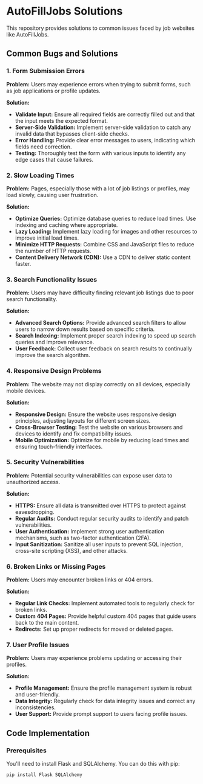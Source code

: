 # AutoFillJobs Solutions

This repository provides solutions to common issues faced by job websites like AutoFillJobs.

## Common Bugs and Solutions

### 1. Form Submission Errors
**Problem:** Users may experience errors when trying to submit forms, such as job applications or profile updates.

**Solution:**
- **Validate Input:** Ensure all required fields are correctly filled out and that the input meets the expected format.
- **Server-Side Validation:** Implement server-side validation to catch any invalid data that bypasses client-side checks.
- **Error Handling:** Provide clear error messages to users, indicating which fields need correction.
- **Testing:** Thoroughly test the form with various inputs to identify any edge cases that cause failures.

### 2. Slow Loading Times
**Problem:** Pages, especially those with a lot of job listings or profiles, may load slowly, causing user frustration.

**Solution:**
- **Optimize Queries:** Optimize database queries to reduce load times. Use indexing and caching where appropriate.
- **Lazy Loading:** Implement lazy loading for images and other resources to improve initial load times.
- **Minimize HTTP Requests:** Combine CSS and JavaScript files to reduce the number of HTTP requests.
- **Content Delivery Network (CDN):** Use a CDN to deliver static content faster.

### 3. Search Functionality Issues
**Problem:** Users may have difficulty finding relevant job listings due to poor search functionality.

**Solution:**
- **Advanced Search Options:** Provide advanced search filters to allow users to narrow down results based on specific criteria.
- **Search Indexing:** Implement proper search indexing to speed up search queries and improve relevance.
- **User Feedback:** Collect user feedback on search results to continually improve the search algorithm.

### 4. Responsive Design Problems
**Problem:** The website may not display correctly on all devices, especially mobile devices.

**Solution:**
- **Responsive Design:** Ensure the website uses responsive design principles, adjusting layouts for different screen sizes.
- **Cross-Browser Testing:** Test the website on various browsers and devices to identify and fix compatibility issues.
- **Mobile Optimization:** Optimize for mobile by reducing load times and ensuring touch-friendly interfaces.

### 5. Security Vulnerabilities
**Problem:** Potential security vulnerabilities can expose user data to unauthorized access.

**Solution:**
- **HTTPS:** Ensure all data is transmitted over HTTPS to protect against eavesdropping.
- **Regular Audits:** Conduct regular security audits to identify and patch vulnerabilities.
- **User Authentication:** Implement strong user authentication mechanisms, such as two-factor authentication (2FA).
- **Input Sanitization:** Sanitize all user inputs to prevent SQL injection, cross-site scripting (XSS), and other attacks.

### 6. Broken Links or Missing Pages
**Problem:** Users may encounter broken links or 404 errors.

**Solution:**
- **Regular Link Checks:** Implement automated tools to regularly check for broken links.
- **Custom 404 Pages:** Provide helpful custom 404 pages that guide users back to the main content.
- **Redirects:** Set up proper redirects for moved or deleted pages.

### 7. User Profile Issues
**Problem:** Users may experience problems updating or accessing their profiles.

**Solution:**
- **Profile Management:** Ensure the profile management system is robust and user-friendly.
- **Data Integrity:** Regularly check for data integrity issues and correct any inconsistencies.
- **User Support:** Provide prompt support to users facing profile issues.

## Code Implementation

### Prerequisites
You'll need to install Flask and SQLAlchemy. You can do this with pip:
```bash
pip install Flask SQLAlchemy
